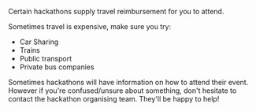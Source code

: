Certain hackathons supply travel reimbursement for you to attend.

Sometimes travel is expensive, make sure you try:

* Car Sharing
* Trains
* Public transport
* Private bus companies

Sometimes hackathons will have information on how to attend their event. However if you're confused/unsure about something, don't hesitate to contact the hackathon organising team. They'll be happy to help!